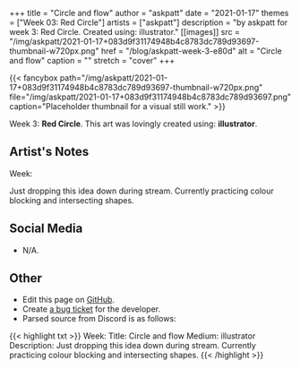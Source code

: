 +++
title =       "Circle and flow"
author =      "askpatt"
date =        "2021-01-17"
themes =      ["Week 03: Red Circle"]
artists =     ["askpatt"]
description = "by askpatt for week 3: Red Circle. Created using: illustrator."
[[images]]
      src = "/img/askpatt/2021-01-17+083d9f31174948b4c8783dc789d93697-thumbnail-w720px.png"
      href = "/blog/askpatt-week-3-e80d"
      alt = "Circle and flow"
      caption = ""
      stretch = "cover"
+++

{{< fancybox path="/img/askpatt/2021-01-17+083d9f31174948b4c8783dc789d93697-thumbnail-w720px.png" file="/img/askpatt/2021-01-17+083d9f31174948b4c8783dc789d93697.png" caption="Placeholder thumbnail for a visual still work." >}}


Week 3: **Red Circle**. This art was lovingly created using: **illustrator**.

## Artist's Notes

Week: 

Just dropping this idea down during stream. Currently practicing colour blocking and intersecting shapes.

## Social Media

- N/A.

## Other

- Edit this page on [GitHub](https://github.com/teaminkling/web-refresh/edit/main/content/blog/askpatt-week-3-e80d.md).
- Create [a bug ticket](https://github.com/teaminkling/web-refresh/issues/new?assignees=&labels=bug&template=problem-report.md&title=) for the developer.
- Parsed source from Discord is as follows:

{{< highlight txt >}}
Week: 
Title:  Circle and flow
Medium: illustrator 
Description: Just dropping this idea down during stream. Currently practicing colour blocking and intersecting shapes.
{{< /highlight >}}